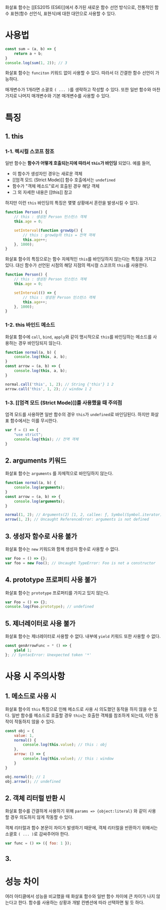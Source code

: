 화살표 함수는 [[ES2015 (ES6)]]에서 추가된 새로운 함수 선언 방식으로, 전통적인 함수 표현(함수 선언식, 표현식)에 대한 대안으로 사용할 수 있다.

# 사용법

```javascript
const sum = (a, b) => {
	return a + b;
}
console.log(sum(1, 2)); // 3
```

화살표 함수는 `funciton` 키워드 없이 사용할 수 있다. 따라서 더 간결한 함수 선언이 가능하다.

매개변수가 1개라면 소괄호 `( ... )`를 생략하고 작성할 수 있다. 또한 일반 함수와 마찬가지로 나머지 매개변수와 기본 매개변수를 사용할 수 있다.

# 특징

## 1. this

### 1-1. 렉시컬 스코프 참조

일반 함수는 **함수가 어떻게 호출되는지에 따라서 `this`가 바인딩** 되었다. 예를 들어,

- 이 함수가 생성자인 경우는 새로운 객체
- [[엄격 모드 (Strict Mode)]] 함수 호출에서는 `undefined`
- 함수가 "객체 메소드"로서 호출된 경우 해당 객체
- 그 외 자세한 내용은 [[this]] 참고

하지만 이런 `this` 바인딩의 특징은 몇몇 상황에서 혼란을 발생시킬 수 있다.

```javascript
function Person() {
	// this : 생성된 Person 인스턴스 객체
	this.age = 0;

	setInterval(function growUp() {
		// this : growUp의 this = 전역 객체
		this.age++;
	}, 1000);
}
```

화살표 함수의 특징으로는 함수 자체적인 `this`를 바인딩하지 않는다는 특징을 가지고 있다. 대신 함수가 선언된 시점의  해당 지점의 렉시컬 스코프의 `this`를 사용한다.

```javascript
function Person() {
	// this : 생성된 Person 인스턴스 객체
	this.age = 0;

	setInterval(() => {
		// this : 생성된 Person 인스턴스 객체
		this.age++;
	}, 1000);
}
```

### 1-2. this 바인드 메소드

화살표 함수에 `call`, `bind`, `apply`와 같이 명시적으로 `this`를 바인딩하는 메소드를 사용하는 경우 바인딩되지 않는다.

```javascript
function normal(a, b) {
	console.log(this, a, b);
}
const arrow = (a, b) => {
	console.log(this, a, b);
}

normal.call('this', 1, 2); // String {'this'} 1 2
arrow.call('this', 1, 2); // window 1 2
```
### 1-3. [[엄격 모드 (Strict Mode)]]를 사용했을 때 주의점

엄격 모드를 사용하면 일반 함수의 경우 `this`가 `undefined`로 바인딩된다. 하지만 화살표 함수에서는 이를 무시한다.

```javascript
var f = () => {
	"use strict";
	console.log(this); // 전역 객체
}
```

## 2. arguments 키워드

화살표 함수는 `arguments` 를 자체적으로 바인딩하지 않는다.

```javascript
function normal(a, b) {
	console.log(arguments);
}
const arrow = (a, b) => {
	console.log(arguments);
}

normal(1, 2); // Arguments(2) [1, 2, callee: ƒ, Symbol(Symbol.iterator): ƒ]
arrow(1, 2); // Uncaught ReferenceError: arguments is not defined
```

## 3. 생성자 함수로 사용 불가

화살표 함수는 `new` 키워드와 함께 생성자 함수로 사용할 수 없다.

```javascript
var Foo = () => {};
var foo = new Foo(); // Uncaught TypeError: Foo is not a constructor
```

## 4. prototype 프로퍼티 사용 불가

화살표 함수는 `prototype` 프로퍼티를 가지고 있지 않는다.

```javascript
var Foo = () => {};
console.log(Foo.prototype); // undefined
```

## 5. 제너레이터로 사용 불가

화살표 함수는 제너레이터로 사용할 수 없다. 내부에 `yield` 키워드 또한 사용할 수 없다.

```javascript
const genArrowFunc = * () => {
	yield 1;
}; // SyntacError: Unexpected token '*'
```

# 사용 시 주의사항

## 1. 메소드로 사용 시

화살표 함수의 `this` 특징으로 인해 메소드로 사용 시 의도했던 동작을 하지 않을 수 있다. 일반 함수를 메소드로 호출할 경우 `this`는 호출한 객체를 참조하게 되는데, 이런 동작이 작동하지 않을 수 있다.

```javascript
const obj = {
	value: 1,
	normal() {
		console.log(this.value); // this : obj
	},
	arrow: () => {
		console.log(this.value); // this : window
	}
}

obj.normal(); // 1
obj.arrow(); // undefined
```

## 2. 객체 리터럴 반환 시

화살표 함수를 간결하게 사용하기 위해 `params => {object:literal}` 와 같이 사용 할 경우 의도하지 않게 작동할 수 있다.

객체 리터럴과 함수 본문이 차이가 발생하기 때문에, 객체 리터럴을 반환하기 위해서는 소괄호 `( ... )`로 감싸주어야 한다.

```javascript
var func = () => ({ foo: 1 });
```

## 3. 

# 성능 차이

여러 아티클에서 성능을 비교했을 때 화살표 함수와 일반 함수 차이에 큰 차이가 나지 않는다고 한다. 함수를 사용하는 상황과 개발 컨벤션에 따라 선택하면 될 듯 하다.